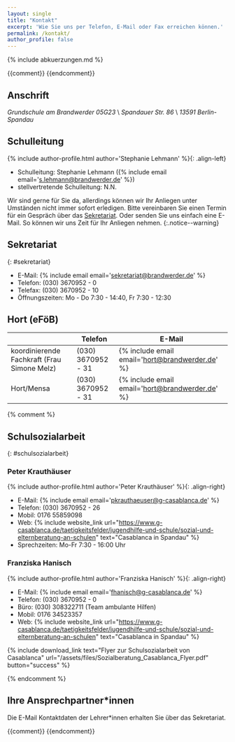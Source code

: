 ```yaml
---
layout: single
title: "Kontakt"
excerpt: 'Wie Sie uns per Telefon, E-Mail oder Fax erreichen können.'
permalink: /kontakt/
author_profile: false
---
```


{% include abkuerzungen.md %}

{{comment}}<!--
{% include figure image_path="/assets/images/Kollegiumsfoto_small.jpg" caption="<small>Unser Kollegium, Schuljahr 2016/17</small>" %}
-->
{{endcomment}}

## Anschrift

*Grundschule am Brandwerder 05G23* \\
*Spandauer Str. 86* \\
*13591 Berlin-Spandau*

## Schulleitung

{% include author-profile.html author='Stephanie Lehmann' %}{: .align-left}


<div style="clear:both;"></div>

* Schulleitung: Stephanie Lehmann ({% include email email='s.lehmann@brandwerder.de' %})
* stellvertretende Schulleitung: N.N.

Wir sind gerne für Sie da, allerdings können wir Ihr Anliegen unter Umständen
nicht immer sofort erledigen. Bitte vereinbaren Sie einen Termin für ein
Gespräch über das [Sekretariat](/kontakt/#sekretariat). Oder senden Sie uns
einfach eine E-Mail. So können wir uns Zeit für Ihr Anliegen nehmen.
{:.notice--warning}

## Sekretariat
{: #sekretariat}


* E-Mail: {% include email email='sekretariat@brandwerder.de' %}
* Telefon: (030) 3670952 - 0
* Telefax: (030) 3670952 - 10
* Öffnungszeiten: Mo - Do 7:30 - 14:40, Fr 7:30 - 12:30

## Hort (eFöB)

|   | Telefon | E-Mail |
|---|---|---|
|<span id='koordinierende_fachkraft'>koordinierende Fachkraft</span> (Frau Simone Melz)| (030) 3670952 - 31 | {% include email email='hort@brandwerder.de' %} |
| Hort/Mensa | (030) 3670952 - 31 | {% include email email='hort@brandwerder.de' %} |



{% comment %}

## Schulsozialarbeit
{: #schulsozialarbeit}

### Peter Krauthäuser

{% include author-profile.html author='Peter Krauthäuser' %}{: .align-right}

* E-Mail: {% include email email='pkrauthaeuser@g-casablanca.de' %}
* Telefon: (030) 3670952 - 26
* Mobil: 0176 55859098
* Web: {% include website_link url="https://www.g-casablanca.de/taetigkeitsfelder/jugendhilfe-und-schule/sozial-und-elternberatung-an-schulen" text="Casablanca in Spandau" %}
* Sprechzeiten: Mo-Fr 7:30 - 16:00 Uhr


### Franziska Hanisch

{% include author-profile.html author='Franziska Hanisch' %}{: .align-right}

* E-Mail: {% include email email='fhanisch@g-casablanca.de' %}
* Telefon: (030) 3670952 - 0
* Büro: (030) 308322711 (Team ambulante Hilfen)
* Mobil: 0176 34523357
* Web: {% include website_link url="https://www.g-casablanca.de/taetigkeitsfelder/jugendhilfe-und-schule/sozial-und-elternberatung-an-schulen" text="Casablanca in Spandau" %}


{% include download_link text="Flyer zur Schulsozialarbeit von Casablanca" url="/assets/files/Sozialberatung_Casablanca_Flyer.pdf" button="success" %}

{% endcomment %}

## Ihre Ansprechpartner*innen

Die E-Mail Kontaktdaten der Lehrer*innen erhalten Sie über das Sekretariat.

{{comment}}<!--
|   | E-Mail |
|---|---|
| Frau | {% include email email='hort@brandwerder.de' %} |
| Frau | {% include email email='hort@brandwerder.de' %} |
| Frau | {% include email email='hort@brandwerder.de' %} |
| Frau | {% include email email='hort@brandwerder.de' %} |
| Frau | {% include email email='hort@brandwerder.de' %} |
| Frau | {% include email email='hort@brandwerder.de' %} |
| Frau | {% include email email='hort@brandwerder.de' %} |
| Frau | {% include email email='hort@brandwerder.de' %} |
| Frau | {% include email email='hort@brandwerder.de' %} |
| Frau | {% include email email='hort@brandwerder.de' %} |
-->
{{endcomment}}
